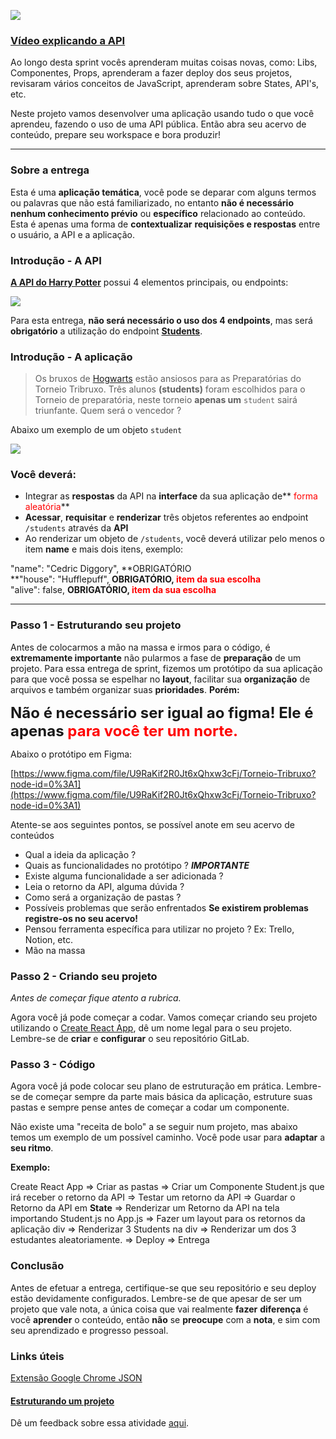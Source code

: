 ![](https://i.imgur.com/EADhd9a.png)

### [Vídeo explicando a API](https://player.vimeo.com/video/505862305?title=0&amp;byline=0&amp;portrait=0&amp;color=8dc7dc)


Ao longo desta sprint vocês aprenderam muitas coisas novas, como: Libs, Componentes, Props, aprenderam a fazer deploy dos seus projetos, revisaram vários conceitos de JavaScript, aprenderam sobre States, API's, etc.

Neste projeto vamos desenvolver uma aplicação usando tudo o que você aprendeu, fazendo o uso de uma API pública. Então abra seu acervo de conteúdo, prepare seu workspace e bora produzir!

* * *

### Sobre a entrega

Esta é uma **aplicação temática**, você pode se deparar com alguns termos ou palavras que não está familiarizado, no entanto **não é necessário nenhum conhecimento prévio** ou **específico** relacionado ao conteúdo. Esta é apenas uma forma de **contextualizar** **requisições e respostas** entre o usuário, a API e a aplicação.

### Introdução - A API

[**A API do Harry Potter**](http://hp-api.herokuapp.com/) possui 4 elementos principais, ou endpoints:

![](https://images2.imgbox.com/a4/e2/SKSpr57v_o.png)

Para esta entrega, **não será necessário o uso dos 4 endpoints**, mas será **obrigatório** a utilização do endpoint **[Students](https://hp-api.herokuapp.com/api/characters/students)**.

### Introdução - A aplicação

> Os bruxos de [Hogwarts](https://harrypotter.fandom.com/pt-br/wiki/Escola_de_Magia_e_Bruxaria_de_Hogwarts) estão ansiosos para as Preparatórias do Torneio Tribruxo. Três alunos **(students)** foram escolhidos para o Torneio de preparatória, neste torneio **apenas um** `student` sairá triunfante. Quem será o vencedor ?

Abaixo um exemplo de um objeto `student`

![](https://images2.imgbox.com/65/bd/u5qJvbOJ_o.png)

### Você deverá:

*   Integrar as **respostas** da API na **interface** da sua aplicação de** <span style="color: #ff0000;" data-darkreader-inline-color="">forma aleatória</span>**
*   **Acessar**, **requisitar** e **renderizar** três objetos referentes ao endpoint `/students` através da **API**
*   Ao renderizar um objeto de `/students`, você deverá utilizar pelo menos o item **name** e mais dois itens, exemplo:

"name": "Cedric Diggory", **OBRIGATÓRIO  
**"house": "Hufflepuff", **OBRIGATÓRIO, <span style="color: #ff0000;" data-darkreader-inline-color="">item da sua escolha</span>**  
"alive": false, **OBRIGATÓRIO, <span style="color: #ff0000;" data-darkreader-inline-color="">item da sua escolha</span>**

* * *

### Passo 1 - Estruturando seu projeto

Antes de colocarmos a mão na massa e irmos para o código, é **extremamente importante** não pularmos a fase de **preparação** de um projeto. Para essa entrega de sprint, fizemos um protótipo da sua aplicação para que você possa se espelhar no **layout**, facilitar sua **organização** de arquivos e também organizar suas **prioridades**. **Porém:**

<span style="font-size: 18pt;">**Não é necessário ser igual ao figma! Ele é apenas <span style="color: #ff0000;" data-darkreader-inline-color="">para você ter um norte.</span>**</span>

Abaixo o protótipo em Figma:

[https://www.figma.com/file/U9RaKif2R0Jt6xQhxw3cFj/Torneio-Tribruxo?node-id=0%3A1](https://www.figma.com/file/U9RaKif2R0Jt6xQhxw3cFj/Torneio-Tribruxo?node-id=0%3A1)

Atente-se aos seguintes pontos, se possível anote em seu acervo de conteúdos

*   Qual a ideia da aplicação ?
*   Quais as funcionalidades no protótipo ? **_IMPORTANTE_**
*   Existe alguma funcionalidade a ser adicionada ?
*   Leia o retorno da API, alguma dúvida ?
*   Como será a organização de pastas ?
*   Possíveis problemas que serão enfrentados **Se existirem problemas registre-os no seu acervo!**
*   Pensou ferramenta específica para utilizar no projeto ? Ex: Trello, Notion, etc.
*   Mão na massa

### Passo 2 - Criando seu projeto

_Antes de começar fique atento a rubrica._

Agora você já pode começar a codar. Vamos começar criando seu projeto utilizando o [Create React App](https://alunos.kenzie.com.br/courses/28/assignments/3381), dê um nome legal para o seu projeto. Lembre-se de **criar** e **configurar** o seu repositório GitLab.

### Passo 3 - Código

Agora você já pode colocar seu plano de estruturação em prática. Lembre-se de começar sempre da parte mais básica da aplicação, estruture suas pastas e sempre pense antes de começar a codar um componente.

Não existe uma "receita de bolo" a se seguir num projeto, mas abaixo temos um exemplo de um possível caminho. Você pode usar para **adaptar** a **seu ritmo**.

**Exemplo:**

Create React App ⇒ Criar as pastas ⇒ Criar um Componente Student.js que irá receber o retorno da API ⇒ Testar um retorno da API ⇒ Guardar o Retorno da API em **State** ⇒ Renderizar um Retorno da API na tela importando Student.js no App.js ⇒ Fazer um layout para os retornos da aplicação div ⇒ Renderizar 3 Students na div ⇒ Renderizar um dos 3 estudantes aleatoriamente. ⇒ Deploy ⇒ Entrega

### Conclusão

Antes de efetuar a entrega, certifique-se que seu repositório e seu deploy estão devidamente configurados. Lembre-se de que apesar de ser um projeto que vale nota, a única coisa que vai realmente **fazer** **diferença** é você **aprender** o conteúdo, então **não** se **preocupe** com a **nota**, e sim com seu aprendizado e progresso pessoal.

### Links úteis

[Extensão Google Chrome JSON](https://chrome.google.com/webstore/detail/json-formatter/bcjindcccaagfpapjjmafapmmgkkhgoa?hl=pt-BR)

#### [Estruturando um projeto](https://alunos.kenzie.com.br/courses/55/assignments/8022)  

Dê um feedback sobre essa atividade [aqui](https://5i6ks8p58k7.typeform.com/to/cPWwNsaq).

